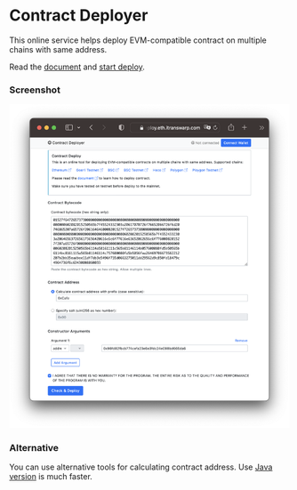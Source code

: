 # Contract Deployer

This online service helps deploy EVM-compatible contract on multiple chains with same address.

Read the [document](doc.md) and [start deploy](https://deploy.eth.itranswarp.com).

### Screenshot

![screenshot](img/screenshot.png)

### Alternative

You can use alternative tools for calculating contract address. Use [Java version](https://github.com/michaelliao/contract-deployer/tree/master/alternative/java) is much faster.
